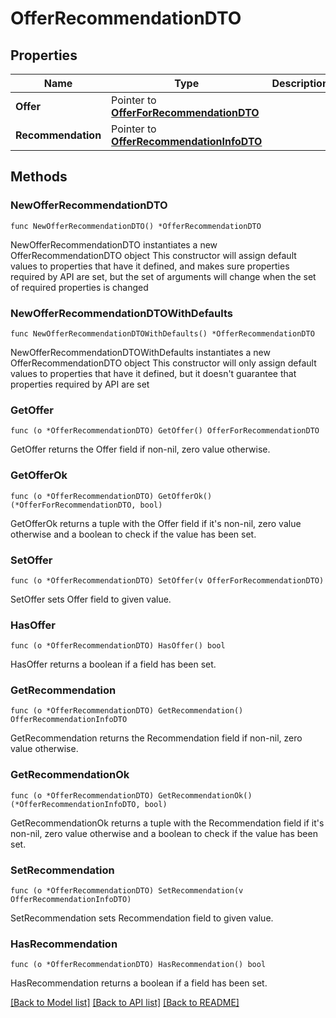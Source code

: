 # OfferRecommendationDTO

## Properties

Name | Type | Description | Notes
------------ | ------------- | ------------- | -------------
**Offer** | Pointer to [**OfferForRecommendationDTO**](OfferForRecommendationDTO.md) |  | [optional] 
**Recommendation** | Pointer to [**OfferRecommendationInfoDTO**](OfferRecommendationInfoDTO.md) |  | [optional] 

## Methods

### NewOfferRecommendationDTO

`func NewOfferRecommendationDTO() *OfferRecommendationDTO`

NewOfferRecommendationDTO instantiates a new OfferRecommendationDTO object
This constructor will assign default values to properties that have it defined,
and makes sure properties required by API are set, but the set of arguments
will change when the set of required properties is changed

### NewOfferRecommendationDTOWithDefaults

`func NewOfferRecommendationDTOWithDefaults() *OfferRecommendationDTO`

NewOfferRecommendationDTOWithDefaults instantiates a new OfferRecommendationDTO object
This constructor will only assign default values to properties that have it defined,
but it doesn't guarantee that properties required by API are set

### GetOffer

`func (o *OfferRecommendationDTO) GetOffer() OfferForRecommendationDTO`

GetOffer returns the Offer field if non-nil, zero value otherwise.

### GetOfferOk

`func (o *OfferRecommendationDTO) GetOfferOk() (*OfferForRecommendationDTO, bool)`

GetOfferOk returns a tuple with the Offer field if it's non-nil, zero value otherwise
and a boolean to check if the value has been set.

### SetOffer

`func (o *OfferRecommendationDTO) SetOffer(v OfferForRecommendationDTO)`

SetOffer sets Offer field to given value.

### HasOffer

`func (o *OfferRecommendationDTO) HasOffer() bool`

HasOffer returns a boolean if a field has been set.

### GetRecommendation

`func (o *OfferRecommendationDTO) GetRecommendation() OfferRecommendationInfoDTO`

GetRecommendation returns the Recommendation field if non-nil, zero value otherwise.

### GetRecommendationOk

`func (o *OfferRecommendationDTO) GetRecommendationOk() (*OfferRecommendationInfoDTO, bool)`

GetRecommendationOk returns a tuple with the Recommendation field if it's non-nil, zero value otherwise
and a boolean to check if the value has been set.

### SetRecommendation

`func (o *OfferRecommendationDTO) SetRecommendation(v OfferRecommendationInfoDTO)`

SetRecommendation sets Recommendation field to given value.

### HasRecommendation

`func (o *OfferRecommendationDTO) HasRecommendation() bool`

HasRecommendation returns a boolean if a field has been set.


[[Back to Model list]](../README.md#documentation-for-models) [[Back to API list]](../README.md#documentation-for-api-endpoints) [[Back to README]](../README.md)


